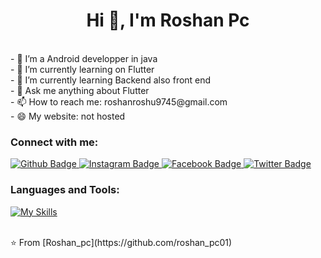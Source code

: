  <h1 align="center">Hi 👋, I'm Roshan Pc</h1><n><br>
- 🔭 I’m a Android developper in java <br>
- 🔭 I’m currently learning on Flutter<br>
- 🌱 I’m currently learning Backend also front end <br>
- 💬 Ask me anything about Flutter <br>
- 📫 How to reach me: roshanroshu9745@gmail.com<br>
- 😄 My website: not hosted<br>

  
### Connect with me:
<div id="badges">
  <a href="https://github.com/roshan-pc01">
    <img src="https://img.shields.io/badge/Github-white?style=for-the-badge&logo=Github&logoColor=black" alt="Github Badge"/>
  </a>
  
   <a href="https://www.instagram.com/roshan_pc01">
    <img src="https://img.shields.io/badge/Instagram-purple?style=for-the-badge&logo=instagram&logoColor=white" alt="Instagram Badge"/>
  </a>
   <a href="https://fb.com/roshan pc">
    <img src="https://img.shields.io/badge/Facebook-blue?style=for-the-badge&logo=facebook&logoColor=white" alt="Facebook Badge"/>
  </a>
   <a href="https://twitter.com/roshan pc">
    <img src="https://img.shields.io/badge/Twitter-blue?style=for-the-badge&logo=twitter&logoColor=white" alt="Twitter Badge"/>
  </a>
  <!--![Top Langs](https://github-readme-stats.vercel.app/api/top-langs/?username=roshan-pc01&theme=dark)-->

</div>

### Languages and Tools:
[![My Skills](https://skillicons.dev/icons?i=flutter,dart,firebase,github,androidstudio,vscode,html,js,java,css,xml&perline=5)](https://skillicons.dev)

 


<br>
⭐️ From [Roshan_pc](https://github.com/roshan_pc01)
